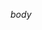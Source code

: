 $body$

[PseudoML Syntax]: ./basic-concepts.html#pseudoml-syntax
[Recursion Schemes]: ./recursion-schemes.html
[Language-Specific Caveats]: ./appendix-lang.html
[Right Folds from the Left]: ./appendix-foldr.html
